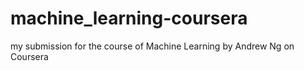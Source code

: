 # machine_learning-coursera
my submission for the course of Machine Learning by Andrew Ng on Coursera
